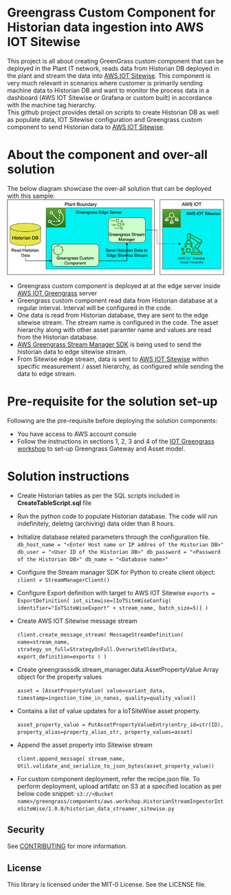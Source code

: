 # Greengrass Custom Component for Historian data ingestion into AWS IOT Sitewise
This project is all about creating GreenGrass custom component that can be deployed in the Plant IT network, reads data from Historian DB deployed in the plant and stream the data into [AWS IOT Sitewise](https://aws.amazon.com/iot-sitewise/). This component is very much relevant in scenarios where customer is primarily sending machine data to Historian DB  and want to monitor the process data in a dashboard (AWS IOT Sitewise or Grafana or custom built) in accordance with the machine tag hierarchy.  
This github project provides detail on scripts to create Historian DB as well as populate data, IOT Sitewise configuration and Greengrass custom component to send Historian data to [AWS IOT Sitewise](https://aws.amazon.com/iot-sitewise/).
# About the component and over-all solution
The below diagram showcase the over-all solution that can be deployed with this sample:
![Screenshot](ArchitectureDiagram_v01.png)
- Greengrass custom component is deployed at at the edge server inside [AWS IOT Greengrass](https://aws.amazon.com/greengrass/) server
- Greengrass custom component read data from Historian database at a regular interval. Interval will be configured in the code.
- One data is read from Historian database, they are sent to the edge sitewise stream. The stream name is configured in the code. The asset hierarchy along with other asset paramter name and values are read from the Historian database.
- [AWS Greengrass Stream Manager SDK](https://github.com/aws-greengrass/aws-greengrass-stream-manager-sdk-python) is being used to send the historian data to edge sitewise stream.
- From Sitewise edge stream, data is sent to [AWS IOT Sitewise](https://aws.amazon.com/iot-sitewise/) within specific measurement / asset hierarchy, as configured while sending the data to edge stream.
# Pre-requisite for the solution set-up
Following are the pre-requisite before deploying the solution components:
- You have access to AWS account console
- Follow the instructions in sections 1, 2, 3 and 4 of the [IOT Greengrass workshop](https://catalog.us-east-1.prod.workshops.aws/workshops/5ecc2416-f956-4273-b729-d0d30556013f/en-US/chapter4-createfirstcomp/20-step2) to set-up Greengrass Gateway and Asset model.
# Solution instructions
- Create Historian tables as per the SQL scripts included in **CreateTableScript.sql** file
- Run the python code to populate Historian database. The code will run indefinitely, deletng (archiving) data older than 8 hours.
- Initialize database related parameters through the configuration file.
    `db_host_name = "<Enter Host name or IP addres of the Historian DB>"
    db_user = "<User ID of the Historian DB>"
    db_password = "<Password of the Historian DB>"
    db_name = "<Database name>"`
- Configure the Stream manager SDK for Python to create client object:  
`client = StreamManagerClient()`
- Configure Export definition with target to AWS IOT Sitewise
    `exports = ExportDefinition(
            iot_sitewise=[IoTSiteWiseConfig(
                identifier="IoTSiteWiseExport" + stream_name, batch_size=5)]
        )`
- Create AWS IOT Sitewise message stream
    
    `client.create_message_stream(
            MessageStreamDefinition(
                name=stream_name, strategy_on_full=StrategyOnFull.OverwriteOldestData, export_definition=exports
            )
    )`
- Create greengrasssdk.stream_manager.data.AssetPropertyValue Array object for the property values
    
    `asset = [AssetPropertyValue(
                value=variant_data, timestamp=ingestion_time_in_nanos, quality=quality_value)]`
- Contains a list of value updates for a IoTSiteWise asset property.
    
    `asset_property_value = PutAssetPropertyValueEntry(entry_id=str(ID), property_alias=property_alias_str, property_values=asset)`
- Append the asset property into Sitewise stream
    
    `client.append_message( stream_name, Util.validate_and_serialize_to_json_bytes(asset_property_value))`
- For custom component deployment, refer the recipe.json file. To perform deployment, upload artifatc on S3 at a specified location as per below code snippet:
    `s3://<Bucket name>/greengrass/components/aws.workshop.HistorianStreamIngestorIntoSiteWise/1.0.0/historian_data_streamer_sitewise.py`

## Security

See [CONTRIBUTING](CONTRIBUTING.md#security-issue-notifications) for more information.

## License

This library is licensed under the MIT-0 License. See the LICENSE file.

